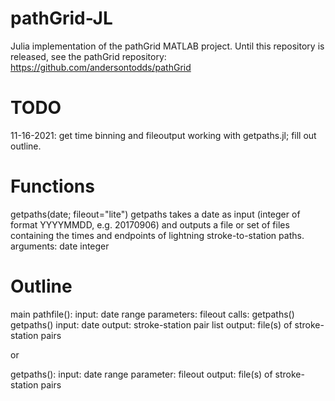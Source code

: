 # pathGrid-JL

Julia implementation of the pathGrid MATLAB project.  Until this repository is released, see the pathGrid repository: https://github.com/andersontodds/pathGrid

# TODO
11-16-2021: get time binning and fileoutput working with getpaths.jl; fill out outline.

# Functions
getpaths(date; fileout="lite")
  getpaths takes a date as input (integer of format YYYYMMDD, e.g. 20170906) and outputs a file or set of files containing the times and endpoints of lightning stroke-to-station paths.
  arguments:
    date    integer


# Outline
main
  pathfile():
    input: date range
    parameters: fileout
    calls: getpaths()
    getpaths()
      input: date
      output: stroke-station pair list
    output: file(s) of stroke-station pairs

or

  getpaths():
    input: date range
    parameter: fileout
    output: file(s) of stroke-station pairs
